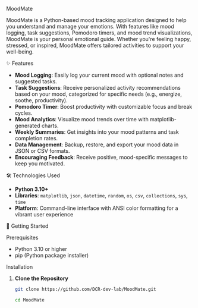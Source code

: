 MoodMate

MoodMate is a Python-based mood tracking application designed to help you understand and manage your emotions. With features like mood logging, task suggestions, Pomodoro timers, and mood trend visualizations, MoodMate is your personal emotional guide. Whether you're feeling happy, stressed, or inspired, MoodMate offers tailored activities to support your well-being.

✨ Features

- **Mood Logging**: Easily log your current mood with optional notes and suggested tasks.
- **Task Suggestions**: Receive personalized activity recommendations based on your mood, categorized for specific needs (e.g., energize, soothe, productivity).
- **Pomodoro Timer**: Boost productivity with customizable focus and break cycles.
- **Mood Analytics**: Visualize mood trends over time with matplotlib-generated charts.
- **Weekly Summaries**: Get insights into your mood patterns and task completion rates.
- **Data Management**: Backup, restore, and export your mood data in JSON or CSV formats.
- **Encouraging Feedback**: Receive positive, mood-specific messages to keep you motivated.

🛠️ Technologies Used

- **Python 3.10+**
- **Libraries**: `matplotlib`, `json`, `datetime`, `random`, `os`, `csv`, `collections`, `sys`, `time`
- **Platform**: Command-line interface with ANSI color formatting for a vibrant user experience

🚀 Getting Started

Prerequisites

- Python 3.10 or higher
- pip (Python package installer)

Installation

1. **Clone the Repository**
   ```bash
   git clone https://github.com/DCR-dev-lab/MoodMate.git
   
   cd MoodMate
